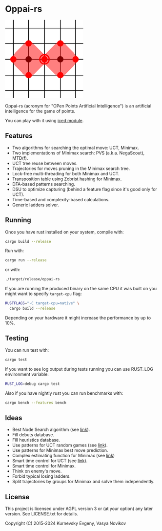 # Oppai-rs

![Logo](/resources/Logo.svg)

Oppai-rs (acronym for "OPen Points Artificial Intelligence") is an artificial
intelligence for the game of points.

You can play with it using [iced module](iced).

## Features

* Two algorithms for searching the optimal move: UCT, Minimax.
* Two implementations of Minimax search: PVS (a.k.a. NegaScout), MTD(f).
* UCT tree reuse between moves.
* Trajectories for moves pruning in the Minimax search tree.
* Lock-free multi-threading for both Minimax and UCT.
* Transposition table using Zobrist hashing for Minimax.
* DFA-based patterns searching.
* DSU to optimize capturing (behind a feature flag since it's good only for UCT).
* Time-based and complexity-based calculations.
* Generic ladders solver.

## Running

Once you have rust installed on your system, compile with:

```sh
cargo build --release
```

Run with:

```sh
cargo run --release
```

or with:

```sh
./target/release/oppai-rs
```

If you are running the produced binary on the same CPU it was built on you might
want to specify `target-cpu` flag:

```sh
RUSTFLAGS="-C target-cpu=native" \
  cargo build --release
```

Depending on your hardware it might increase the performance by up to 10%.

## Testing

You can run test with:

```sh
cargo test
```

If you want to see log output during tests running you can use RUST_LOG
environment variable:

```sh
RUST_LOG=debug cargo test
```

Also if you have nightly rust you can run benchmarks with:

```sh
cargo bench --features bench
```

## Ideas

* Best Node Search algorithm (see [link](https://dspace.lu.lv/dspace/bitstream/handle/7/4903/38550-Dmitrijs_Rutko_2013.pdf)).
* Fill debuts database.
* Fill heuristics database.
* Use patterns for UCT random games (see [link](http://pasky.or.cz/go/pachi-tr.pdf)).
* Use patterns for Minimax best move prediction.
* Complex estimating function for Minimax (see [link](https://www.gnu.org/software/gnugo/gnugo_13.html#SEC167))
* Smart time control for UCT (see [link](http://pasky.or.cz/go/pachi-tr.pdf)).
* Smart time control for Minimax.
* Think on enemy's move.
* Forbid typical losing ladders.
* Split trajectories by groups for Minimax and solve them independently.

## License

This project is licensed under AGPL version 3 or (at your option) any later
version. See LICENSE.txt for details.

Copyright (C) 2015-2024 Kurnevsky Evgeny, Vasya Novikov
